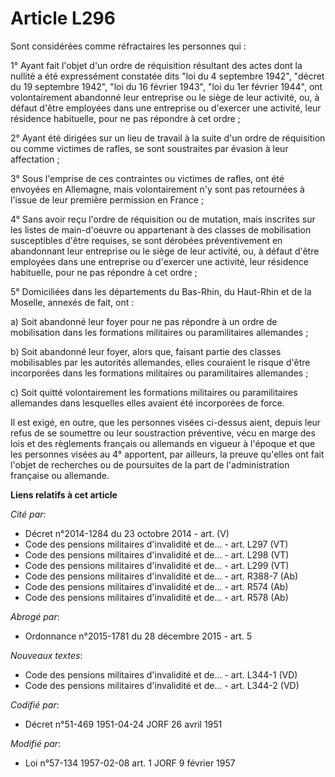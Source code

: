 # Article L296

Sont considérées comme réfractaires les personnes qui :

1° Ayant fait l'objet d'un ordre de réquisition résultant des actes dont la nullité a été expressément constatée dits "loi du
4 septembre 1942", "décret du 19 septembre 1942", "loi du 16 février 1943", "loi du 1er février 1944", ont volontairement
abandonné leur entreprise ou le siège de leur activité, ou, à défaut d'être employées dans une entreprise ou d'exercer une
activité, leur résidence habituelle, pour ne pas répondre à cet ordre ;

2° Ayant été dirigées sur un lieu de travail à la suite d'un ordre de réquisition ou comme victimes de rafles, se sont
soustraites par évasion à leur affectation ;

3° Sous l'emprise de ces contraintes ou victimes de rafles, ont été envoyées en Allemagne, mais volontairement n'y sont pas
retournées à l'issue de leur première permission en France ;

4° Sans avoir reçu l'ordre de réquisition ou de mutation, mais inscrites sur les listes de main-d'oeuvre ou appartenant à des
classes de mobilisation susceptibles d'être requises, se sont dérobées préventivement en abandonnant leur entreprise ou le
siège de leur activité, ou, à défaut d'être employées dans une entreprise ou d'exercer une activité, leur résidence
habituelle, pour ne pas répondre à cet ordre ;

5° Domiciliées dans les départements du Bas-Rhin, du Haut-Rhin et de la Moselle, annexés de fait, ont :

a) Soit abandonné leur foyer pour ne pas répondre à un ordre de mobilisation dans les formations militaires ou paramilitaires
allemandes ;

b) Soit abandonné leur foyer, alors que, faisant partie des classes mobilisables par les autorités allemandes, elles
couraient le risque d'être incorporées dans les formations militaires ou paramilitaires allemandes ;

c) Soit quitté volontairement les formations militaires ou paramilitaires allemandes dans lesquelles elles avaient été
incorporées de force.

Il est exigé, en outre, que les personnes visées ci-dessus aient, depuis leur refus de se soumettre ou leur soustraction
préventive, vécu en marge des lois et des règlements français ou allemands en vigueur à l'époque et que les personnes visées
au 4° apportent, par ailleurs, la preuve qu'elles ont fait l'objet de recherches ou de poursuites de la part de
l'administration française ou allemande.

**Liens relatifs à cet article**

_Cité par_:

  - Décret n°2014-1284 du 23 octobre 2014 - art. (V)
  - Code des pensions militaires d'invalidité et de... - art. L297 (VT)
  - Code des pensions militaires d'invalidité et de... - art. L298 (VT)
  - Code des pensions militaires d'invalidité et de... - art. L299 (VT)
  - Code des pensions militaires d'invalidité et de... - art. R388-7 (Ab)
  - Code des pensions militaires d'invalidité et de... - art. R574 (Ab)
  - Code des pensions militaires d'invalidité et de... - art. R578 (Ab)

_Abrogé par_:

  - Ordonnance n°2015-1781 du 28 décembre 2015 - art. 5

_Nouveaux textes_:

  - Code des pensions militaires d'invalidité et de... - art. L344-1 (VD)
  - Code des pensions militaires d'invalidité et de... - art. L344-2 (VD)

_Codifié par_:

  - Décret n°51-469 1951-04-24 JORF 26 avril 1951

_Modifié par_:

  - Loi n°57-134 1957-02-08 art. 1 JORF 9 février 1957
